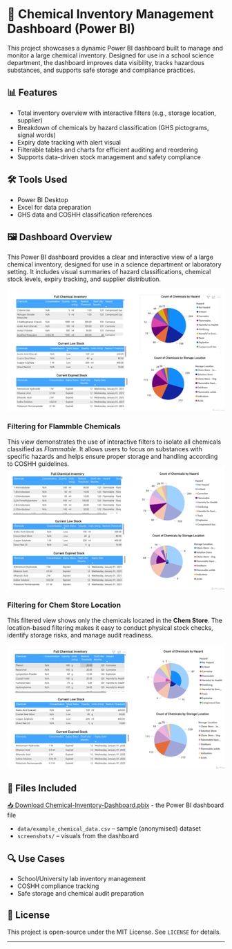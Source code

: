 # 🧪 Chemical Inventory Management Dashboard (Power BI)

This project showcases a dynamic Power BI dashboard built to manage and monitor a large chemical inventory. Designed for use in a school science department, the dashboard improves data visibility, tracks hazardous substances, and supports safe storage and compliance practices.

## 📊 Features

- Total inventory overview with interactive filters (e.g., storage location, supplier)
- Breakdown of chemicals by hazard classification (GHS pictograms, signal words)
- Expiry date tracking with alert visual
- Filterable tables and charts for efficient auditing and reordering
- Supports data-driven stock management and safety compliance

## 🛠 Tools Used

- Power BI Desktop
- Excel for data preparation
- GHS data and COSHH classification references


## 🖼️ Dashboard Overview
This Power BI dashboard provides a clear and interactive view of a large chemical inventory, designed for use in a science department or laboratory setting. It includes visual summaries of hazard classifications, chemical stock levels, expiry tracking, and supplier distribution.

![Dashboard](Screenshots/dashboard-overview.png)



### Filtering for Flammble Chemicals 
This view demonstrates the use of interactive filters to isolate all chemicals classified as *Flammable*. It allows users to focus on substances with specific hazards and helps ensure proper storage and handling according to COSHH guidelines.
![Dashboard](Screenshots/Dashboard-(All-Flamables).png)

### Filtering for Chem Store Location 
This filtered view shows only the chemicals located in the **Chem Store**. The location-based filtering makes it easy to conduct physical stock checks, identify storage risks, and manage audit readiness.

![Dashboard](Screenshots/Dashboard-(FilterChem-Store).png)


## 📁 Files Included

[📥 Download Chemical-Inventory-Dashboard.pbix](Chemical-Inventory-Dashboard.pbix) - the Power BI dashboard file
- `data/example_chemical_data.csv` – sample (anonymised) dataset
- `screenshots/` – visuals from the dashboard

## 🔍 Use Cases

- School/University lab inventory management
- COSHH compliance tracking
- Safe storage and chemical audit preparation

## 📄 License

This project is open-source under the MIT License. See `LICENSE` for details.

---
